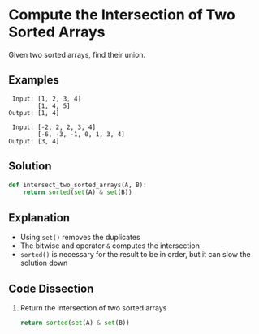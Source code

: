 # Compute the Intersection of Two Sorted Arrays
Given two sorted arrays, find their union.

## Examples
```
 Input: [1, 2, 3, 4]
        [1, 4, 5]
Output: [1, 4]

 Input: [-2, 2, 2, 3, 4]
        [-6, -3, -1, 0, 1, 3, 4]
Output: [3, 4]
```

## Solution
```python
def intersect_two_sorted_arrays(A, B):
    return sorted(set(A) & set(B))
```

## Explanation
* Using `set()` removes the duplicates
* The bitwise and operator `&` computes the intersection
* `sorted()` is necessary for the result to be in order, but it can slow the solution down

## Code Dissection
1. Return the intersection of two sorted arrays
    ```python
    return sorted(set(A) & set(B))
    ```